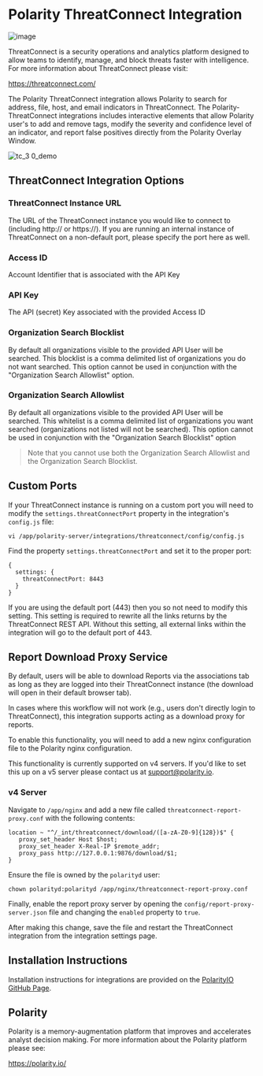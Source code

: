 # Polarity ThreatConnect Integration

![image](https://img.shields.io/badge/status-beta-green.svg)

ThreatConnect is a security operations and analytics platform designed to allow teams to identify, manage, and block threats faster with intelligence.  For more information about ThreatConnect please visit:

https://threatconnect.com/

The Polarity ThreatConnect integration allows Polarity to search for address, file, host, and email indicators in ThreatConnect.  The Polarity-ThreatConnect integrations includes interactive elements that allow Polarity user's to add and remove tags, modify the severity and confidence level of an indicator, and report false positives directly from the Polarity Overlay Window.

![tc_3 0_demo](assets/overlay.gif)

## ThreatConnect Integration Options

### ThreatConnect Instance URL

The URL of the ThreatConnect instance you would like to connect to (including http:// or https://).  If you are running an internal instance of ThreatConnect on a non-default port, please specify the port here as well.

### Access ID

Account Identifier that is associated with the API Key

### API Key

The API (secret) Key associated with the provided Access ID

### Organization Search Blocklist

By default all organizations visible to the provided API User will be searched. This blocklist is a comma delimited list of organizations you do not want searched. This option cannot be used in conjunction with the "Organization Search Allowlist" option.

### Organization Search Allowlist 

By default all organizations visible to the provided API User will be searched. This whitelist is a comma delimited list of organizations you want searched (organizations not listed will not be searched). This option cannot be used in conjunction with the "Organization Search Blocklist" option

> Note that you cannot use both the Organization Search Allowlist and the Organization Search Blocklist.  

## Custom Ports

If your ThreatConnect instance is running on a custom port you will need to modify the `settings.threatConnectPort` property in the integration's `config.js` file:

```
vi /app/polarity-server/integrations/threatconnect/config/config.js
```

Find the property `settings.threatConnectPort` and set it to the proper port:

```
{
  settings: {
    threatConnectPort: 8443
  }
}
```

If you are using the default port (443) then you so not need to modify this setting.  This setting is required to rewrite all the links returns by the ThreatConnect REST API.  Without this setting, all external links within the integration will go to the default port of 443.

## Report Download Proxy Service

By default, users will be able to download Reports via the associations tab as long as they are logged into their ThreatConnect instance (the download will open in their default browser tab).

In cases where this workflow will not work (e.g., users don't directly login to ThreatConnect), this integration supports acting as a download proxy for reports. 

To enable this functionality, you will need to add a new nginx configuration file to the Polarity nginx configuration.

This functionality is currently supported on v4 servers.  If you'd like to set this up on a v5 server please contact us at support@polarity.io.

### v4 Server ### 

Navigate to `/app/nginx` and add a new file called `threatconnect-report-proxy.conf` with the following contents: 

```
location ~ "^/_int/threatconnect/download/([a-zA-Z0-9]{128})$" {
   proxy_set_header Host $host;
   proxy_set_header X-Real-IP $remote_addr;
   proxy_pass http://127.0.0.1:9876/download/$1;
}
```

Ensure the file is owned by the `polarityd` user:

```
chown polarityd:polarityd /app/nginx/threatconnect-report-proxy.conf
```

Finally, enable the report proxy server by opening the `config/report-proxy-server.json` file and changing the `enabled` property to `true`.

After making this change, save the file and restart the ThreatConnect integration from the integration settings page.

## Installation Instructions

Installation instructions for integrations are provided on the [PolarityIO GitHub Page](https://polarityio.github.io/).

## Polarity

Polarity is a memory-augmentation platform that improves and accelerates analyst decision making.  For more information about the Polarity platform please see:

https://polarity.io/
